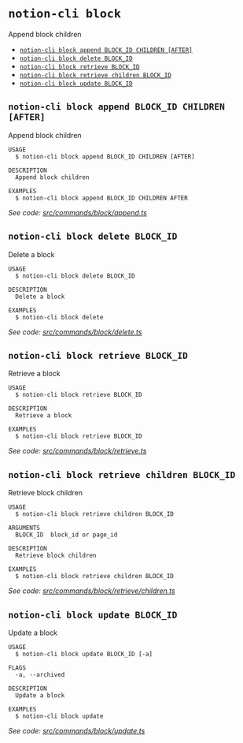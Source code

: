 `notion-cli block`
==================

Append block children

* [`notion-cli block append BLOCK_ID CHILDREN [AFTER]`](#notion-cli-block-append-block_id-children-after)
* [`notion-cli block delete BLOCK_ID`](#notion-cli-block-delete-block_id)
* [`notion-cli block retrieve BLOCK_ID`](#notion-cli-block-retrieve-block_id)
* [`notion-cli block retrieve children BLOCK_ID`](#notion-cli-block-retrieve-children-block_id)
* [`notion-cli block update BLOCK_ID`](#notion-cli-block-update-block_id)

## `notion-cli block append BLOCK_ID CHILDREN [AFTER]`

Append block children

```
USAGE
  $ notion-cli block append BLOCK_ID CHILDREN [AFTER]

DESCRIPTION
  Append block children

EXAMPLES
  $ notion-cli block append BLOCK_ID CHILDREN AFTER
```

_See code: [src/commands/block/append.ts](https://github.com/litencatt/notion-cli/blob/v0.11.0/src/commands/block/append.ts)_

## `notion-cli block delete BLOCK_ID`

Delete a block

```
USAGE
  $ notion-cli block delete BLOCK_ID

DESCRIPTION
  Delete a block

EXAMPLES
  $ notion-cli block delete
```

_See code: [src/commands/block/delete.ts](https://github.com/litencatt/notion-cli/blob/v0.11.0/src/commands/block/delete.ts)_

## `notion-cli block retrieve BLOCK_ID`

Retrieve a block

```
USAGE
  $ notion-cli block retrieve BLOCK_ID

DESCRIPTION
  Retrieve a block

EXAMPLES
  $ notion-cli block retrieve BLOCK_ID
```

_See code: [src/commands/block/retrieve.ts](https://github.com/litencatt/notion-cli/blob/v0.11.0/src/commands/block/retrieve.ts)_

## `notion-cli block retrieve children BLOCK_ID`

Retrieve block children

```
USAGE
  $ notion-cli block retrieve children BLOCK_ID

ARGUMENTS
  BLOCK_ID  block_id or page_id

DESCRIPTION
  Retrieve block children

EXAMPLES
  $ notion-cli block retrieve children BLOCK_ID
```

_See code: [src/commands/block/retrieve/children.ts](https://github.com/litencatt/notion-cli/blob/v0.11.0/src/commands/block/retrieve/children.ts)_

## `notion-cli block update BLOCK_ID`

Update a block

```
USAGE
  $ notion-cli block update BLOCK_ID [-a]

FLAGS
  -a, --archived

DESCRIPTION
  Update a block

EXAMPLES
  $ notion-cli block update
```

_See code: [src/commands/block/update.ts](https://github.com/litencatt/notion-cli/blob/v0.11.0/src/commands/block/update.ts)_

